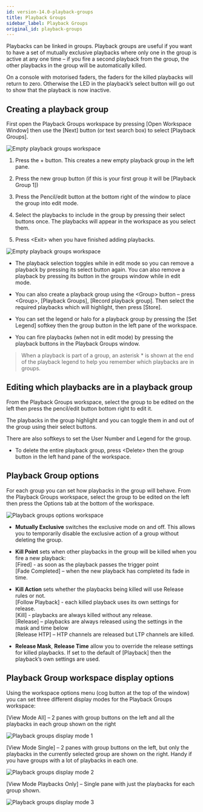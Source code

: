```yaml
---
id: version-14.0-playback-groups
title: Playback Groups
sidebar_label: Playback Groups
original_id: playback-groups
---
```


Playbacks can be linked in groups. Playback groups are useful if you want 
to have a set of mutually exclusive playbacks where only one in the group 
is active at any one time – if you fire a second playback from the group, 
the other playbacks in the group will be automatically killed.

On a console with motorised faders, the faders for the killed playbacks will 
return to zero. Otherwise the LED in the playback’s select button will go 
out to show that the playback is now inactive.

Creating a playback group
-------------------------

First open the Playback Groups workspace by pressing \[Open Workspace Window\] 
then use the \[Next\] button (or text search box) to select \[Playback Groups\].

![Empty playback groups workspace](/docs/images/Empty-playback-groups-workspace.png)

1.	Press the + button. This creates a new empty playback group in the left pane.

2.	Press the new group button (if this is your first group it will be \[Playback Group 1\])

3.	Press the Pencil/edit button at the bottom right of the window to place the group into edit mode.

4.	Select the playbacks to include in the group by pressing their select buttons once. 
The playbacks will appear in the workspace as you select them.

5.	Press \<Exit\> when you have finished adding playbacks.

![Empty playback groups workspace](/docs/images/Empty-playback-groups-workspace-2.png)

- The playback selection toggles while in edit mode so you can remove a playback by 
  pressing its select button again. You can also remove a playback by pressing its button 
  in the groups window while in edit mode.

- You can also create a playback group using the \<Group\> button – press \<Group\>, 
  \[Playback Groups\], \[Record playback group\]. Then select the required playbacks 
  which will highlight, then press \[Store\].

- You can set the legend or halo for a playback group by pressing the \[Set Legend\] 
  softkey then the group button in the left pane of the workspace.

- You can fire playbacks (when not in edit mode) by pressing the playback buttons in the Playback Groups window.

> When a playback is part of a group, an asterisk \* is shown at the end of the 
playback legend to help you remember which playbacks are in groups.

Editing which playbacks are in a playback group
----------------------------------------------

From the Playback Groups workspace, select the group to be edited on the left then 
press the pencil/edit button bottom right to edit it.

The playbacks in the group highlight and you can toggle them in and out of the group 
using their select buttons.

There are also softkeys to set the User Number and Legend for the group.

- To delete the entire playback group, press \<Delete\> then the group button in the left 
hand pane of the workspace.

Playback Group options
----------------------

For each group you can set how playbacks in the group will behave. From the Playback 
Groups workspace, select the group to be edited on the left then press the Options tab 
at the bottom of the workspace.

![Playback groups options workspace](/docs/images/Playback-groups-options-workspace.png)

- **Mutually Exclusive** switches the exclusive mode on and off. This allows you to temporarily disable the exclusive action of a group without deleting the group.
- **Kill Point** sets when other playbacks in the group will be killed when you fire a new playback:  
  \[Fired\] - as soon as the playback passes the trigger point  
  \[Fade Completed\] – when the new playback has completed its fade in time.

- **Kill Action** sets whether the playbacks being killed will use Release rules or not.  
  \[Follow Playback\] - each killed playback uses its own settings for release.  
  \[Kill\] - playbacks are always killed without any release.  
  \[Release\] – playbacks are always released using the settings in the mask and time below  
  \[Release HTP\] – HTP channels are released but LTP channels are killed.  
  
- **Release Mask**, **Release Time** allow you to override the release settings for killed playbacks. 
  If set to the default of \[Playback\] then the playback’s own settings are used. 

Playback Group workspace display options
----------------------------------------

Using the workspace options menu (cog button at the top of the window) you can set three 
different display modes for the Playback Groups workspace:

\[View Mode All\] – 2 panes with group buttons on the left and all the playbacks in each group shown on the right

![Playback groups display mode 1](/docs/images/Playback-groups-display-mode-1.png)
 
\[View Mode Single\] – 2 panes with group buttons on the left, but only the playbacks in the currently selected group are shown on the right. Handy if you have groups with a lot of playbacks in each one.

![Playback groups display mode 2](/docs/images/Playback-groups-display-mode-2.png)
 
\[View Mode Playbacks Only\] – Single pane with just the playbacks for each group shown.

![Playback groups display mode 3](/docs/images/Playback-groups-display-mode-3.png)

